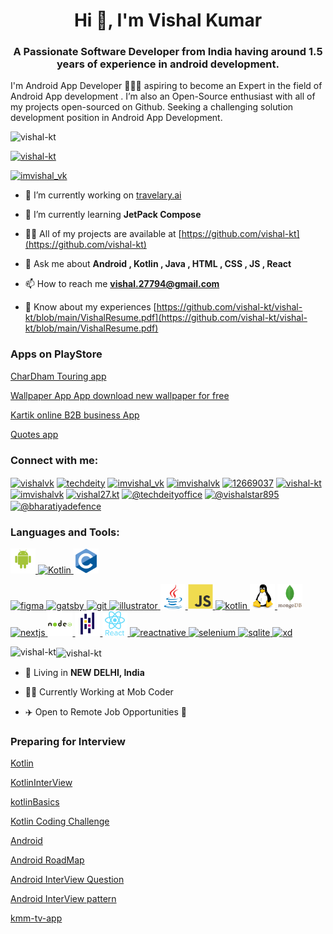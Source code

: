 <h1 align="center">Hi 👋, I'm Vishal Kumar</h1>
<h3 align="center">A Passionate Software Developer from India having around 1.5 years of experience in android development.</h3>

I'm  Android  App Developer 👨🏻‍💻 aspiring to become an Expert in the field of Android App  development . I’m also an Open-Source enthusiast with all of my projects open-sourced on Github. Seeking a challenging solution development position in Android App Development. 

<p align="left"> <img src="https://komarev.com/ghpvc/?username=vishal-kt&label=Profile%20views&color=0e75b6&style=flat" alt="vishal-kt" /> </p>

<p align="left"> <a href="https://github.com/ryo-ma/github-profile-trophy"><img src="https://github-profile-trophy.vercel.app/?username=vishal-kt" alt="vishal-kt" /></a> </p>

<p align="left"> <a href="https://twitter.com/imvishal_vk" target="blank"><img src="https://img.shields.io/twitter/follow/imvishal_vk?logo=twitter&style=for-the-badge" alt="imvishal_vk" /></a> </p>

- 🔭 I’m currently working on [travelary.ai](https://github.com/vishal-kt/travelary.ai/)

- 🌱 I’m currently learning **JetPack Compose**

- 👨‍💻 All of my projects are available at [https://github.com/vishal-kt](https://github.com/vishal-kt)

- 💬 Ask me about **Android , Kotlin , Java , HTML , CSS , JS , React**

- 📫 How to reach me **vishal.27794@gmail.com**

- 📄 Know about my experiences [https://github.com/vishal-kt/vishal-kt/blob/main/VishalResume.pdf](https://github.com/vishal-kt/vishal-kt/blob/main/VishalResume.pdf)

<h3> Apps on PlayStore </h3>

[CharDham Touring app](https://play.google.com/store/apps/details?id=in.chardham.chardhamtour&hl=en_IN&gl=US)

[Wallpaper App App download new wallpaper for free](https://play.google.com/store/apps/details?id=net.xnano.android.dynamicwallpapers.paid&hl=en_IN&gl=US)

[Kartik online B2B business App](https://play.google.com/store/apps/details?id=com.kartikonlinewholeseller)

[Quotes app](https://play.google.com/store/apps/details?id=com.positive.quotesimages)


<h3 align="left">Connect with me:</h3>
<p align="left">
<a href="https://codepen.io/vishalvk" target="blank"><img align="center" src="https://raw.githubusercontent.com/rahuldkjain/github-profile-readme-generator/master/src/images/icons/Social/codepen.svg" alt="vishalvk" height="30" width="40" /></a>
<a href="https://dev.to/techdeity" target="blank"><img align="center" src="https://raw.githubusercontent.com/rahuldkjain/github-profile-readme-generator/master/src/images/icons/Social/devto.svg" alt="techdeity" height="30" width="40" /></a>
<a href="https://twitter.com/imvishal_vk" target="blank"><img align="center" src="https://raw.githubusercontent.com/rahuldkjain/github-profile-readme-generator/master/src/images/icons/Social/twitter.svg" alt="imvishal_vk" height="30" width="40" /></a>
<a href="https://linkedin.com/in/imvishalvk" target="blank"><img align="center" src="https://raw.githubusercontent.com/rahuldkjain/github-profile-readme-generator/master/src/images/icons/Social/linked-in-alt.svg" alt="imvishalvk" height="30" width="40" /></a>
<a href="https://stackoverflow.com/users/12669037" target="blank"><img align="center" src="https://raw.githubusercontent.com/rahuldkjain/github-profile-readme-generator/master/src/images/icons/Social/stack-overflow.svg" alt="12669037" height="30" width="40" /></a>
<a href="https://codesandbox.com/vishal-kt" target="blank"><img align="center" src="https://raw.githubusercontent.com/rahuldkjain/github-profile-readme-generator/master/src/images/icons/Social/codesandbox.svg" alt="vishal-kt" height="30" width="40" /></a>
<a href="https://fb.com/imvishalvk" target="blank"><img align="center" src="https://raw.githubusercontent.com/rahuldkjain/github-profile-readme-generator/master/src/images/icons/Social/facebook.svg" alt="imvishalvk" height="30" width="40" /></a>
<a href="https://instagram.com/vishal27.kt" target="blank"><img align="center" src="https://raw.githubusercontent.com/rahuldkjain/github-profile-readme-generator/master/src/images/icons/Social/instagram.svg" alt="vishal27.kt" height="30" width="40" /></a>
<a href="https://hashnode.com/@techdeityoffice" target="blank"><img align="center" src="https://raw.githubusercontent.com/rahuldkjain/github-profile-readme-generator/master/src/images/icons/Social/hashnode.svg" alt="@techdeityoffice" height="30" width="40" /></a>
<a href="https://medium.com/@vishalstar895" target="blank"><img align="center" src="https://raw.githubusercontent.com/rahuldkjain/github-profile-readme-generator/master/src/images/icons/Social/medium.svg" alt="@vishalstar895" height="30" width="40" /></a>
<a href="https://www.youtube.com/c/@bharatiyadefence" target="blank"><img align="center" src="https://raw.githubusercontent.com/rahuldkjain/github-profile-readme-generator/master/src/images/icons/Social/youtube.svg" alt="@bharatiyadefence" height="30" width="40" /></a>
</p>

<h3 align="left">Languages and Tools:</h3>
<p align="left"> <a href="https://developer.android.com" target="_blank" rel="noreferrer"> <img src="https://raw.githubusercontent.com/devicons/devicon/master/icons/android/android-original-wordmark.svg" alt="android" width="40" height="40"/> </a> 
  <a href="https://kotlinlang.org/" target="_blank" rel="noreferrer"> <img src="https://cdn.jsdelivr.net/gh/devicons/devicon/icons/kotlin/kotlin-original-wordmark.svg" alt="Kotlin" width="40" height="40"/> </a>
  <a href="https://www.cprogramming.com/" target="_blank" rel="noreferrer"> <img src="https://raw.githubusercontent.com/devicons/devicon/master/icons/c/c-original.svg" alt="c" width="40" height="40"/> </a>
  
  <a href="https://www.figma.com/" target="_blank" rel="noreferrer"> <img src="https://www.vectorlogo.zone/logos/figma/figma-icon.svg" alt="figma" width="40" height="40"/> </a> <a href="https://www.gatsbyjs.com/" target="_blank" rel="noreferrer"> <img src="https://www.vectorlogo.zone/logos/gatsbyjs/gatsbyjs-icon.svg" alt="gatsby" width="40" height="40"/> </a> <a href="https://git-scm.com/" target="_blank" rel="noreferrer"> <img src="https://www.vectorlogo.zone/logos/git-scm/git-scm-icon.svg" alt="git" width="40" height="40"/> </a> <a href="https://www.adobe.com/in/products/illustrator.html" target="_blank" rel="noreferrer"> <img src="https://www.vectorlogo.zone/logos/adobe_illustrator/adobe_illustrator-icon.svg" alt="illustrator" width="40" height="40"/> </a> <a href="https://www.java.com" target="_blank" rel="noreferrer"> <img src="https://raw.githubusercontent.com/devicons/devicon/master/icons/java/java-original.svg" alt="java" width="40" height="40"/> </a> <a href="https://developer.mozilla.org/en-US/docs/Web/JavaScript" target="_blank" rel="noreferrer"> <img src="https://raw.githubusercontent.com/devicons/devicon/master/icons/javascript/javascript-original.svg" alt="javascript" width="40" height="40"/> </a> <a href="https://kotlinlang.org" target="_blank" rel="noreferrer"> <img src="https://www.vectorlogo.zone/logos/kotlinlang/kotlinlang-icon.svg" alt="kotlin" width="40" height="40"/> </a> <a href="https://www.linux.org/" target="_blank" rel="noreferrer"> <img src="https://raw.githubusercontent.com/devicons/devicon/master/icons/linux/linux-original.svg" alt="linux" width="40" height="40"/> </a> <a href="https://www.mongodb.com/" target="_blank" rel="noreferrer"> <img src="https://raw.githubusercontent.com/devicons/devicon/master/icons/mongodb/mongodb-original-wordmark.svg" alt="mongodb" width="40" height="40"/> </a> <a href="https://nextjs.org/" target="_blank" rel="noreferrer"> <img src="https://cdn.worldvectorlogo.com/logos/nextjs-2.svg" alt="nextjs" width="40" height="40"/> </a> <a href="https://nodejs.org" target="_blank" rel="noreferrer"> <img src="https://raw.githubusercontent.com/devicons/devicon/master/icons/nodejs/nodejs-original-wordmark.svg" alt="nodejs" width="40" height="40"/> </a> <a href="https://pandas.pydata.org/" target="_blank" rel="noreferrer"> <img src="https://raw.githubusercontent.com/devicons/devicon/2ae2a900d2f041da66e950e4d48052658d850630/icons/pandas/pandas-original.svg" alt="pandas" width="40" height="40"/> </a> <a href="https://reactjs.org/" target="_blank" rel="noreferrer"> <img src="https://raw.githubusercontent.com/devicons/devicon/master/icons/react/react-original-wordmark.svg" alt="react" width="40" height="40"/> </a> <a href="https://reactnative.dev/" target="_blank" rel="noreferrer"> <img src="https://reactnative.dev/img/header_logo.svg" alt="reactnative" width="40" height="40"/> </a> 
  <a href="https://www.selenium.dev" target="_blank" rel="noreferrer"> <img src="https://raw.githubusercontent.com/detain/svg-logos/780f25886640cef088af994181646db2f6b1a3f8/svg/selenium-logo.svg" alt="selenium" width="40" height="40"/> </a> 
  <a href="https://www.sqlite.org/" target="_blank" rel="noreferrer"> <img src="https://www.vectorlogo.zone/logos/sqlite/sqlite-icon.svg" alt="sqlite" width="40" height="40"/> </a> 
  <a href="https://www.adobe.com/products/xd.html" target="_blank" rel="noreferrer"> <img src="https://cdn.worldvectorlogo.com/logos/adobe-xd.svg" alt="xd" width="40" height="40"/> </a>
  
</p>

<p><img align="left" src="https://github-readme-stats.vercel.app/api/top-langs?username=vishal-kt&show_icons=true&locale=en&layout=compact&hide=HTML" alt="vishal-kt" /></p>



<p><img align="center" src="https://github-readme-streak-stats.herokuapp.com/?user=vishal-kt&" alt="vishal-kt" /></p>


- 🗼 Living in **NEW DELHI, India**

- 👨‍💻 Currently Working at Mob Coder
- ✈️ Open to Remote Job Opportunities 🍻

  

<h3>Preparing for Interview</h3>

[Kotlin](https://gist.github.com/paulfranco/4453383cc6df064d03087ce7aa5a0c8c)

[KotlinInterView](https://github.com/vamsitallapudi/Android-Interview-Questions-And-Answers/blob/master/kotlin/README.md)

[kotlinBasics](https://github.com/Devinterview-io/kotlin-interview-questions)

[Kotlin Coding Challenge](https://github.com/igorwojda/kotlin-coding-challenges)

[Android](https://github.com/vishal-kt/Android-Interview-Question)

[Android RoadMap](https://github.com/amitshekhariitbhu/android-developer-roadmap) 

[Android InterView Question](https://github.com/amitshekhariitbhu/android-interview-questions) 

[Android InterView pattern](https://github.com/hellosagar/android-interview-questions)

[kmm-tv-app](https://github.com/omkar-tenkale/tv-maniac-kmm)


<p><img align="center" src="https://github-readme-activity-graph.vercel.app/graph?username=vishal-kt&" alt="vishal-kt /></p>











